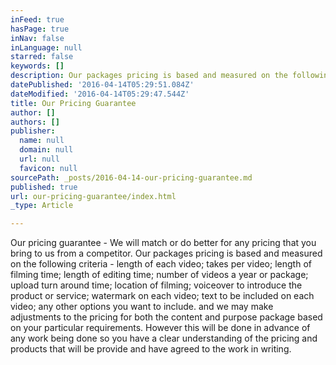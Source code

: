 ```yaml
---
inFeed: true
hasPage: true
inNav: false
inLanguage: null
starred: false
keywords: []
description: Our packages pricing is based and measured on the following criteria - length of each video; takes per video; length of filming time; length of editing time; number of videos a year or package; upload turn around time; location of filming; voiceover to introduce the product or service; watermark on each video; text to be included on each video; any other options you want to include. and we may make adjustments to the pricing of packages for both the content and purpose package based on your particular requirments. However this will be done in advance of any work being provided so you have a clear understanding of the pricing and products that will be provided.
datePublished: '2016-04-14T05:29:51.084Z'
dateModified: '2016-04-14T05:29:47.544Z'
title: Our Pricing Guarantee
author: []
authors: []
publisher:
  name: null
  domain: null
  url: null
  favicon: null
sourcePath: _posts/2016-04-14-our-pricing-guarantee.md
published: true
url: our-pricing-guarantee/index.html
_type: Article

---
```

Our pricing guarantee - We will match or do better for any pricing that you bring to us from a competitor. Our packages pricing is based and measured on the following criteria - length of each video; takes per video; length of filming time; length of editing time; number of videos a year or package; upload turn around time; location of filming; voiceover to introduce the product or service; watermark on each video; text to be included on each video; any other options you want to include. and we may make adjustments to the pricing  for both the content and purpose package based on your particular requirements. However this will be done in advance of any work being done so you have a clear understanding of the pricing and products that will be provide and have agreed to the work in writing.